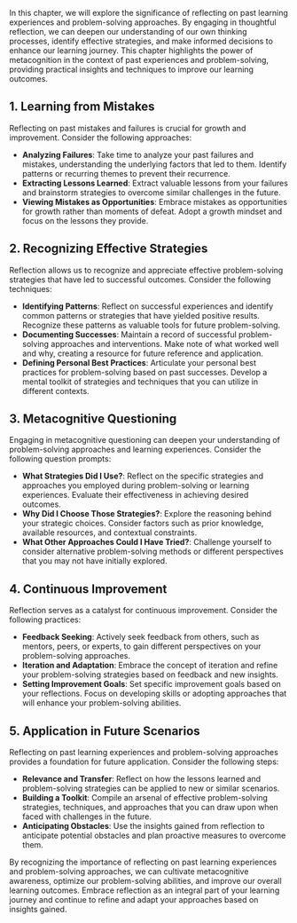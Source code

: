 
In this chapter, we will explore the significance of reflecting on past learning experiences and problem-solving approaches. By engaging in thoughtful reflection, we can deepen our understanding of our own thinking processes, identify effective strategies, and make informed decisions to enhance our learning journey. This chapter highlights the power of metacognition in the context of past experiences and problem-solving, providing practical insights and techniques to improve our learning outcomes.

**1. Learning from Mistakes**
-----------------------------

Reflecting on past mistakes and failures is crucial for growth and improvement. Consider the following approaches:

* **Analyzing Failures**: Take time to analyze your past failures and mistakes, understanding the underlying factors that led to them. Identify patterns or recurring themes to prevent their recurrence.
* **Extracting Lessons Learned**: Extract valuable lessons from your failures and brainstorm strategies to overcome similar challenges in the future.
* **Viewing Mistakes as Opportunities**: Embrace mistakes as opportunities for growth rather than moments of defeat. Adopt a growth mindset and focus on the lessons they provide.

**2. Recognizing Effective Strategies**
---------------------------------------

Reflection allows us to recognize and appreciate effective problem-solving strategies that have led to successful outcomes. Consider the following techniques:

* **Identifying Patterns**: Reflect on successful experiences and identify common patterns or strategies that have yielded positive results. Recognize these patterns as valuable tools for future problem-solving.
* **Documenting Successes**: Maintain a record of successful problem-solving approaches and interventions. Make note of what worked well and why, creating a resource for future reference and application.
* **Defining Personal Best Practices**: Articulate your personal best practices for problem-solving based on past successes. Develop a mental toolkit of strategies and techniques that you can utilize in different contexts.

**3. Metacognitive Questioning**
--------------------------------

Engaging in metacognitive questioning can deepen your understanding of problem-solving approaches and learning experiences. Consider the following question prompts:

* **What Strategies Did I Use?**: Reflect on the specific strategies and approaches you employed during problem-solving or learning experiences. Evaluate their effectiveness in achieving desired outcomes.
* **Why Did I Choose Those Strategies?**: Explore the reasoning behind your strategic choices. Consider factors such as prior knowledge, available resources, and contextual constraints.
* **What Other Approaches Could I Have Tried?**: Challenge yourself to consider alternative problem-solving methods or different perspectives that you may not have initially explored.

**4. Continuous Improvement**
-----------------------------

Reflection serves as a catalyst for continuous improvement. Consider the following practices:

* **Feedback Seeking**: Actively seek feedback from others, such as mentors, peers, or experts, to gain different perspectives on your problem-solving approaches.
* **Iteration and Adaptation**: Embrace the concept of iteration and refine your problem-solving strategies based on feedback and new insights.
* **Setting Improvement Goals**: Set specific improvement goals based on your reflections. Focus on developing skills or adopting approaches that will enhance your problem-solving abilities.

**5. Application in Future Scenarios**
--------------------------------------

Reflecting on past learning experiences and problem-solving approaches provides a foundation for future application. Consider the following steps:

* **Relevance and Transfer**: Reflect on how the lessons learned and problem-solving strategies can be applied to new or similar scenarios.
* **Building a Toolkit**: Compile an arsenal of effective problem-solving strategies, techniques, and approaches that you can draw upon when faced with challenges in the future.
* **Anticipating Obstacles**: Use the insights gained from reflection to anticipate potential obstacles and plan proactive measures to overcome them.

By recognizing the importance of reflecting on past learning experiences and problem-solving approaches, we can cultivate metacognitive awareness, optimize our problem-solving abilities, and improve our overall learning outcomes. Embrace reflection as an integral part of your learning journey and continue to refine and adapt your approaches based on insights gained.
